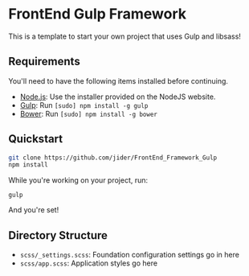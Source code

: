 # FrontEnd Gulp Framework

This is a template to start your own project that uses Gulp and libsass!

## Requirements

You'll need to have the following items installed before continuing.

  * [Node.js](http://nodejs.org): Use the installer provided on the NodeJS website.
  * [Gulp](http://gulpjs.com/): Run `[sudo] npm install -g gulp`
  * [Bower](http://bower.io): Run `[sudo] npm install -g bower`

## Quickstart

```bash
git clone https://github.com/jider/FrontEnd_Framework_Gulp
npm install
```

While you're working on your project, run:

`gulp`

And you're set!

## Directory Structure

  * `scss/_settings.scss`: Foundation configuration settings go in here
  * `scss/app.scss`: Application styles go here
